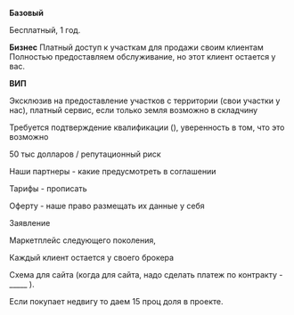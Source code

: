 

  

  

**Базовый**

Бесплатный, 1 год.

  

**Бизнес**
Платный доступ к участкам для продажи своим клиентам
Полностью предоставляем обслуживание, но этот клиент остается у вас.
  

**ВИП**

Эксклюзив на предоставление участков с территории (свои участки у нас), платный сервис, если только земля возможно в складчину 

Требуется подтверждение квалификации (), уверенность в том, что это возможно 

50 тыс долларов / репутационный риск

  

  

Наши партнеры - какие предусмотреть в соглашении

Тарифы - прописать 

Оферту - наше право размещать их данные у себя 

Заявление

  

Маркетплейс следующего поколения, 

Каждый клиент остается у своего брокера

  

  

Схема для сайта (когда для сайта, надо сделать платеж по контракту - _____ ).

  

  

  

Если покупает недвигу то даем 15 проц доля в проекте.